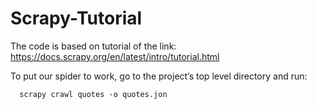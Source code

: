 # Scrapy-Tutorial

The code is based on tutorial of the link: https://docs.scrapy.org/en/latest/intro/tutorial.html

To put our spider to work, go to the project’s top level directory and run: 

      scrapy crawl quotes -o quotes.jon
